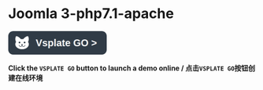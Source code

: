 # Joomla 3-php7.1-apache

<a href="https://www.vsplate.com/?docker-compose=https://github.com/vsplate/dcenvs/joomla/3-php7.1-apache"><img alt="VSPLATE GO" src="https://raw.githubusercontent.com/vsplate/images/master/vsgo_btn.png" width="200px"></a>

**Click the `VSPLATE GO` button to launch a demo online / 点击`VSPLATE GO`按钮创建在线环境**